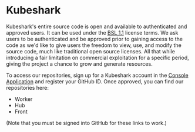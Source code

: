 # Kubeshark
Kubeshark's entire source code is open and available to authenticated and approved users. It can be used under the [BSL 1.1](https://docs.kubeshark.co/en/license) license terms. 
We ask users to be authenticated and be approved prior to gaining access to the code as we'd like to give users the freedom to view, use, and modify the source code, much like traditional open source licenses. All that while introducing a fair limitation on commercial exploitation for a specific period, giving the project a chance to grow and generate resources.

To access our repositories, sign up for a Kubeshark account in the [Console Application](https://console.kubeshark.co/) and register your GitHub ID. Once approved, you can find our repositories here:

- Worker
- Hub
- Front
  
(Note that you must be signed into GitHub for these links to work.)
